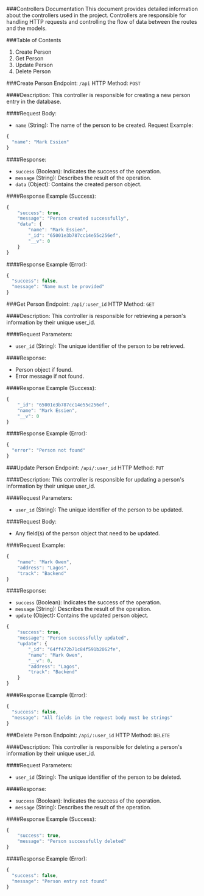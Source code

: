 ###Controllers Documentation
This document provides detailed information about the controllers used in the project. Controllers are responsible for handling HTTP requests and controlling the flow of data between the routes and the models.

###Table of Contents

1. Create Person
2. Get Person
3. Update Person
4. Delete Person

> > > > > > > > > > > > > > > > > > > > > > >

###Create Person
Endpoint: `/api`
HTTP Method: `POST`

####Description:
This controller is responsible for creating a new person entry in the database.

####Request Body:

- `name` (String): The name of the person to be created.
  Request Example:

```javascript
{
  "name": "Mark Essien"
}
```

####Response:

- `success` (Boolean): Indicates the success of the operation.
- `message` (String): Describes the result of the operation.
- `data` (Object): Contains the created person object.

####Response Example (Success):

```javascript
{
    "success": true,
    "message": "Person created successfully",
    "data": {
        "name": "Mark Essien",
        "_id": "65001e3b787cc14e55c256ef",
        "__v": 0
    }
}
```

####Response Example (Error):

```javascript
{
  "success": false,
  "message": "Name must be provided"
}
```

###Get Person
Endpoint: `/api/:user_id`
HTTP Method: `GET`

####Description:
This controller is responsible for retrieving a person's information by their unique user_id.

####Request Parameters:

- `user_id` (String): The unique identifier of the person to be retrieved.

####Response:

- Person object if found.
- Error message if not found.

####Response Example (Success):

```javascript
{
    "_id": "65001e3b787cc14e55c256ef",
    "name": "Mark Essien",
    "__v": 0
}
```

####Response Example (Error):

```javascript
{
  "error": "Person not found"
}
```

###Update Person
Endpoint: `/api/:user_id`
HTTP Method: `PUT`

####Description:
This controller is responsible for updating a person's information by their unique user_id.

####Request Parameters:

- `user_id` (String): The unique identifier of the person to be updated.

####Request Body:

- Any field(s) of the person object that need to be updated.

####Request Example:

```javascript
{
    "name": "Mark Owen",
    "address": "Lagos",
    "track": "Backend"
}
```

####Response:

- `success` (Boolean): Indicates the success of the operation.
- `message` (String): Describes the result of the operation.
- `update` (Object): Contains the updated person object.

```javascript
{
    "success": true,
    "message": "Person successfully updated",
    "update": {
        "_id": "64ff472b71c84f591b2062fe",
        "name": "Mark Owen",
        "__v": 0,
        "address": "Lagos",
        "track": "Backend"
    }
}
```

####Response Example (Error):

```javascript
{
  "success": false,
  "message": "All fields in the request body must be strings"
}
```

###Delete Person
Endpoint: `/api/:user_id`
HTTP Method: `DELETE`

####Description:
This controller is responsible for deleting a person's information by their unique user_id.

####Request Parameters:

- `user_id` (String): The unique identifier of the person to be deleted.

####Response:

- `success` (Boolean): Indicates the success of the operation.
- `message` (String): Describes the result of the operation.

####Response Example (Success):

```javascript
{
    "success": true,
    "message": "Person successfully deleted"
}
```

####Response Example (Error):

```javascript
{
  "success": false,
  "message": "Person entry not found"
}
```
